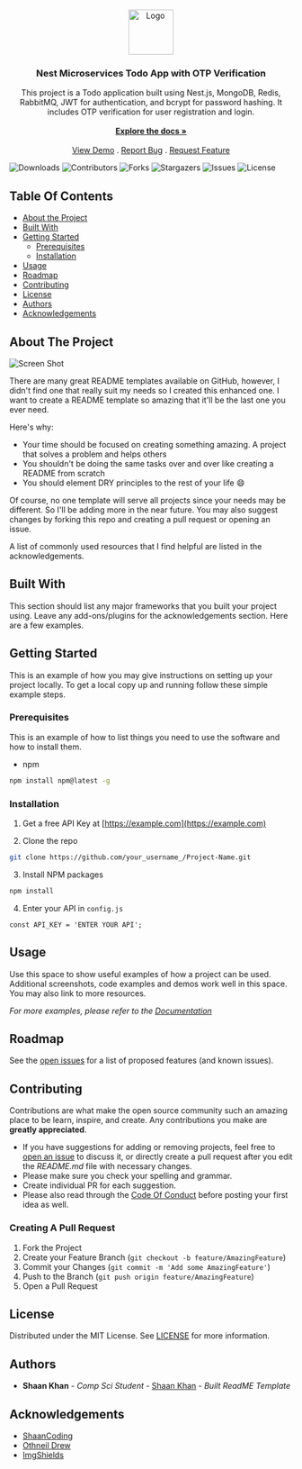 <br/>
<p align="center">
  <a href="https://github.com/Chain-Tech-Scafffolding/nestOtp">
    <img src="https://avatars.githubusercontent.com/u/162863584?s=200&v=4" alt="Logo" width="80" height="80">
  </a>

  <h3 align="center">
Nest Microservices Todo App with OTP Verification</h3>

  <p align="center">
    This project is a Todo application built using Nest.js, MongoDB, Redis, RabbitMQ, JWT for authentication, and bcrypt for password hashing. It includes OTP verification for user registration and login.
    <br/>
    <br/>
    <a href="https://github.com/Chain-Tech-Scafffolding/nestOtp"><strong>Explore the docs »</strong></a>
    <br/>
    <br/>
    <a href="https://github.com/Chain-Tech-Scafffolding/nestOtp">View Demo</a>
    .
    <a href="https://github.com/Chain-Tech-Scafffolding/nestOtp/issues">Report Bug</a>
    .
    <a href="https://github.com/Chain-Tech-Scafffolding/nestOtp/issues">Request Feature</a>
  </p>
</p>

![Downloads](https://img.shields.io/github/downloads/Chain-Tech-Scafffolding/nestOtp/total) ![Contributors](https://img.shields.io/github/contributors/Chain-Tech-Scafffolding/nestOtp?color=dark-green) ![Forks](https://img.shields.io/github/forks/Chain-Tech-Scafffolding/nestOtp?style=social) ![Stargazers](https://img.shields.io/github/stars/Chain-Tech-Scafffolding/nestOtp?style=social) ![Issues](https://img.shields.io/github/issues/Chain-Tech-Scafffolding/nestOtp) ![License](https://img.shields.io/github/license/Chain-Tech-Scafffolding/nestOtp)

## Table Of Contents

- [About the Project](#about-the-project)
- [Built With](#built-with)
- [Getting Started](#getting-started)
  - [Prerequisites](#prerequisites)
  - [Installation](#installation)
- [Usage](#usage)
- [Roadmap](#roadmap)
- [Contributing](#contributing)
- [License](#license)
- [Authors](#authors)
- [Acknowledgements](#acknowledgements)

## About The Project

![Screen Shot](images/screenshot.png)

There are many great README templates available on GitHub, however, I didn't find one that really suit my needs so I created this enhanced one. I want to create a README template so amazing that it'll be the last one you ever need.

Here's why:

- Your time should be focused on creating something amazing. A project that solves a problem and helps others
- You shouldn't be doing the same tasks over and over like creating a README from scratch
- You should element DRY principles to the rest of your life :smile:

Of course, no one template will serve all projects since your needs may be different. So I'll be adding more in the near future. You may also suggest changes by forking this repo and creating a pull request or opening an issue.

A list of commonly used resources that I find helpful are listed in the acknowledgements.

## Built With

This section should list any major frameworks that you built your project using. Leave any add-ons/plugins for the acknowledgements section. Here are a few examples.

## Getting Started

This is an example of how you may give instructions on setting up your project locally.
To get a local copy up and running follow these simple example steps.

### Prerequisites

This is an example of how to list things you need to use the software and how to install them.

- npm

```sh
npm install npm@latest -g
```

### Installation

1. Get a free API Key at [https://example.com](https://example.com)

2. Clone the repo

```sh
git clone https://github.com/your_username_/Project-Name.git
```

3. Install NPM packages

```sh
npm install
```

4. Enter your API in `config.js`

```JS
const API_KEY = 'ENTER YOUR API';
```

## Usage

Use this space to show useful examples of how a project can be used. Additional screenshots, code examples and demos work well in this space. You may also link to more resources.

_For more examples, please refer to the [Documentation](https://example.com)_

## Roadmap

See the [open issues](https://github.com/Chain-Tech-Scafffolding/nestOtp/issues) for a list of proposed features (and known issues).

## Contributing

Contributions are what make the open source community such an amazing place to be learn, inspire, and create. Any contributions you make are **greatly appreciated**.

- If you have suggestions for adding or removing projects, feel free to [open an issue](https://github.com/Chain-Tech-Scafffolding/nestOtp/issues/new) to discuss it, or directly create a pull request after you edit the _README.md_ file with necessary changes.
- Please make sure you check your spelling and grammar.
- Create individual PR for each suggestion.
- Please also read through the [Code Of Conduct](https://github.com/Chain-Tech-Scafffolding/nestOtp/blob/main/CODE_OF_CONDUCT.md) before posting your first idea as well.

### Creating A Pull Request

1. Fork the Project
2. Create your Feature Branch (`git checkout -b feature/AmazingFeature`)
3. Commit your Changes (`git commit -m 'Add some AmazingFeature'`)
4. Push to the Branch (`git push origin feature/AmazingFeature`)
5. Open a Pull Request

## License

Distributed under the MIT License. See [LICENSE](https://github.com/Chain-Tech-Scafffolding/nestOtp/blob/main/LICENSE.md) for more information.

## Authors

- **Shaan Khan** - _Comp Sci Student_ - [Shaan Khan](https://github.com/ShaanCoding/) - _Built ReadME Template_

## Acknowledgements

- [ShaanCoding](https://github.com/ShaanCoding/)
- [Othneil Drew](https://github.com/othneildrew/Best-README-Template)
- [ImgShields](https://shields.io/)
